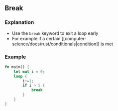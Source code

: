 
## Break

### Explanation

- Use the `break` keyword to exit a loop early
- For example if a certain [[computer-science/docs/rust/conditionals|condition]] is met

### Example

```rust
fn main() {
	let mut i = 0;
	loop {
		i+=1;
		if i > 5 {
			break
		}
	}
}
```